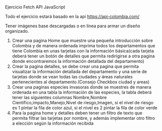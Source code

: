 Ejercicio Fetch API JavaScript

Todo el ejercicio estará basado en la api https://api-colombia.com/

Tener imágenes base descargadas o en linea para armar un diseño organizado.

1. Crear una pagina Home que muestre una pequeña introducción sobre Colombia y de manera ordenada imprima todos los departamentos que tiene Colombia en unas tarjetas con la información básica(cada tarjeta deberá tener un botón de detalles que permita redirigirse a otra pagina donde encontraremos la información detallada del departamento)
2. Crear la pagina detalles, se debe crear una pagina que permita visualizar la información detallada del departamento y una serie de tarjetas donde se vean todas las ciudades y áreas naturales pertenecientes al departamento.(Consejo Checkbox ciudad y areas)
3. Crear una paginas especies invasoras donde se muestres de manera ordenada en una tabla la información de las especies, la tabla deberá tener las siguientes columnas Nombre,Nombre Cientifico,impacto,Manejo,Nivel de riesgo,Imagen, si el nivel de riesgo es 1 pintar la fila de color azul, si el nivel es 2 pintar la fila de color verde
4. Para la pagina home y detalles deben tener un filtro de texto que permita filtrar las tarjetas por nombre, y además implementar otro filtro a elección según la información recibida
